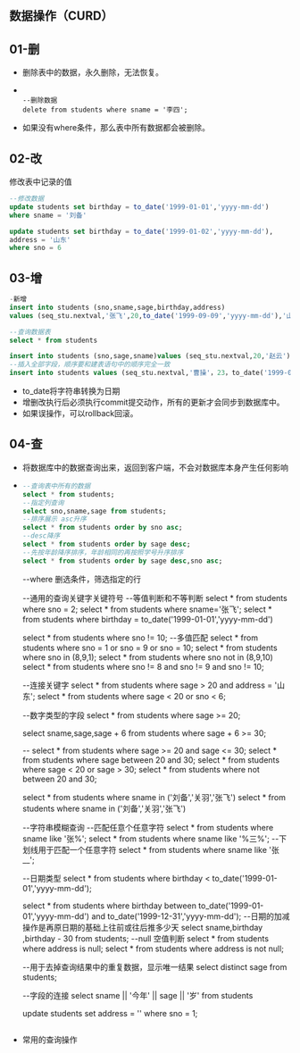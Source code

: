## 数据操作（CURD）

## 01-删

+ 删除表中的数据，永久删除，无法恢复。

+ ```

  --删除数据
  delete from students where sname = '李四';
  ```

+ 如果没有where条件，那么表中所有数据都会被删除。

## 02-改

修改表中记录的值

```sql
--修改数据
update students set birthday = to_date('1999-01-01','yyyy-mm-dd')
where sname = '刘备'

update students set birthday = to_date('1999-01-02','yyyy-mm-dd'),
address = '山东'
where sno = 6

```



## 03-增

```sql
-新增
insert into students (sno,sname,sage,birthday,address)
values (seq_stu.nextval,'张飞',20,to_date('1999-09-09','yyyy-mm-dd'),'山东')

--查询数据表
select * from students

insert into students (sno,sage,sname)values (seq_stu.nextval,20,'赵云')
--插入全部字段，顺序要和建表语句中的顺序完全一致
insert into students values (seq_stu.nextval,'曹操'，23，to_date('1999-08-08','yyyy-mm-dd'),'山东')

```

+ to_date将字符串转换为日期
+ 增删改执行后必须执行commit提交动作，所有的更新才会同步到数据库中。
+ 如果误操作，可以rollback回滚。

## 04-查

+ 将数据库中的数据查询出来，返回到客户端，不会对数据库本身产生任何影响

+ ```sql
  --查询表中所有的数据
  select * from students;
  --指定列查询
  select sno,sname,sage from students;
  --排序展示 asc升序
  select * from students order by sno asc;
  --desc降序
  select * from students order by sage desc;
  --先按年龄降序排序，年龄相同的再按照学号升序排序
  select * from students order by sage desc,sno asc;
  ```


  --where 删选条件，筛选指定的行


  --通用的查询关键字关键符号
  --等值判断和不等判断
  select * from students where sno = 2;
  select * from students where sname='张飞';
  select * from students where birthday = to_date('1999-01-01','yyyy-mm-dd') 

  select * from students where sno != 10;
  --多值匹配
  select * from students where sno = 1 or sno = 9 or sno = 10;
  select * from students where sno in (8,9,1);
  select * from students where sno not in (8,9,10)
  select * from students where sno != 8 and sno != 9 and sno != 10;

  --连接关键字
  select * from students where sage > 20 and address = '山东';
  select * from students where sage < 20 or sno < 6;

  --数字类型的字段
  select * from students where sage >= 20;

  select sname,sage,sage + 6 from students where sage + 6 >= 30;

  --
  select * from students where sage >= 20 and sage <= 30;
  select * from students where sage between 20 and 30;
  select * from students where sage < 20 or sage > 30;
  select * from students where not between 20 and 30;

  select * from students where sname in ('刘备','关羽','张飞')
  select * from students where sname in ('刘备','关羽','张飞')

  --字符串模糊查询
  --匹配任意个任意字符
  select * from students where sname like '张%';
  select * from students where sname like '%三%';
  --下划线用于匹配一个任意字符
  select * from students where sname like '张__';


  --日期类型
  select * from students where birthday <  to_date('1999-01-01','yyyy-mm-dd');

  select * from students
  where birthday between to_date('1999-01-01','yyyy-mm-dd') and to_date('1999-12-31','yyyy-mm-dd');
  --日期的加减操作是再原日期的基础上往前或往后推多少天
  select sname,birthday ,birthday - 30 from students;
  --null 空值判断
  select * from students where address is null;
  select * from students where address is not null;

  --用于去掉查询结果中的重复数据，显示唯一结果
  select distinct sage  from students;

  --字段的连接
  select sname || '今年' || sage || '岁' from students

  update students set address = '' where sno = 1;
  ```

+ 常用的查询操作
  ```